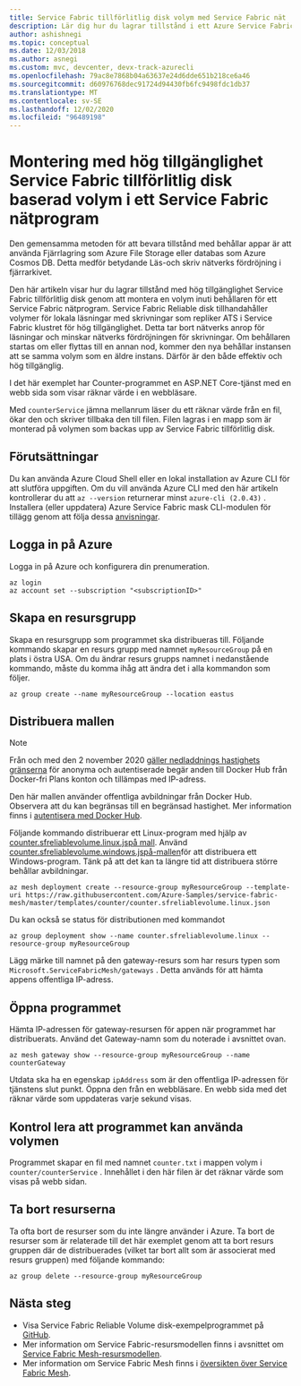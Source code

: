 ```yaml
---
title: Service Fabric tillförlitlig disk volym med Service Fabric nät
description: Lär dig hur du lagrar tillstånd i ett Azure Service Fabric nätprogram genom att montera Service Fabric tillförlitlig diskbaserad volym i behållaren med hjälp av Azure CLI.
author: ashishnegi
ms.topic: conceptual
ms.date: 12/03/2018
ms.author: asnegi
ms.custom: mvc, devcenter, devx-track-azurecli
ms.openlocfilehash: 79ac8e7868b04a63637e24d6dde651b218ce6a46
ms.sourcegitcommit: d60976768dec91724d94430fb6fc9498fdc1db37
ms.translationtype: MT
ms.contentlocale: sv-SE
ms.lasthandoff: 12/02/2020
ms.locfileid: "96489198"
---
```

# <a name="mount-highly-available-service-fabric-reliable-disk-based-volume-in-a-service-fabric-mesh-application"></a>Montering med hög tillgänglighet Service Fabric tillförlitlig disk baserad volym i ett Service Fabric nätprogram 
Den gemensamma metoden för att bevara tillstånd med behållar appar är att använda Fjärrlagring som Azure File Storage eller databas som Azure Cosmos DB. Detta medför betydande Läs-och skriv nätverks fördröjning i fjärrarkivet.

Den här artikeln visar hur du lagrar tillstånd med hög tillgänglighet Service Fabric tillförlitlig disk genom att montera en volym inuti behållaren för ett Service Fabric nätprogram.
Service Fabric Reliable disk tillhandahåller volymer för lokala läsningar med skrivningar som repliker ATS i Service Fabric klustret för hög tillgänglighet. Detta tar bort nätverks anrop för läsningar och minskar nätverks fördröjningen för skrivningar. Om behållaren startas om eller flyttas till en annan nod, kommer den nya behållar instansen att se samma volym som en äldre instans. Därför är den både effektiv och hög tillgänglig.

I det här exemplet har Counter-programmet en ASP.NET Core-tjänst med en webb sida som visar räknar värde i en webbläsare.

Med `counterService` jämna mellanrum läser du ett räknar värde från en fil, ökar den och skriver tillbaka den till filen. Filen lagras i en mapp som är monterad på volymen som backas upp av Service Fabric tillförlitlig disk.

## <a name="prerequisites"></a>Förutsättningar

Du kan använda Azure Cloud Shell eller en lokal installation av Azure CLI för att slutföra uppgiften. Om du vill använda Azure CLI med den här artikeln kontrollerar du att `az --version` returnerar minst `azure-cli (2.0.43)` .  Installera (eller uppdatera) Azure Service Fabric mask CLI-modulen för tillägg genom att följa dessa [anvisningar](service-fabric-mesh-howto-setup-cli.md).

## <a name="sign-in-to-azure"></a>Logga in på Azure

Logga in på Azure och konfigurera din prenumeration.

```azurecli-interactive
az login
az account set --subscription "<subscriptionID>"
```

## <a name="create-a-resource-group"></a>Skapa en resursgrupp

Skapa en resursgrupp som programmet ska distribueras till. Följande kommando skapar en resurs grupp med namnet `myResourceGroup` på en plats i östra USA. Om du ändrar resurs grupps namnet i nedanstående kommando, måste du komma ihåg att ändra det i alla kommandon som följer.

```azurecli-interactive
az group create --name myResourceGroup --location eastus
```

## <a name="deploy-the-template"></a>Distribuera mallen

>[!NOTE]
> Från och med den 2 november 2020 [gäller nedladdnings hastighets gränserna](https://docs.docker.com/docker-hub/download-rate-limit/) för anonyma och autentiserade begär anden till Docker Hub från Docker-fri Plans konton och tillämpas med IP-adress. 
> 
> Den här mallen använder offentliga avbildningar från Docker Hub. Observera att du kan begränsas till en begränsad hastighet. Mer information finns i [autentisera med Docker Hub](../container-registry/buffer-gate-public-content.md#authenticate-with-docker-hub).

Följande kommando distribuerar ett Linux-program med hjälp av [counter.sfreliablevolume.linux.jspå mall](https://github.com/Azure-Samples/service-fabric-mesh/blob/master/templates/counter/counter.sfreliablevolume.linux.json). Använd [counter.sfreliablevolume.windows.jspå-mallen](https://github.com/Azure-Samples/service-fabric-mesh/blob/master/templates/counter/counter.sfreliablevolume.windows.json)för att distribuera ett Windows-program. Tänk på att det kan ta längre tid att distribuera större behållar avbildningar.

```azurecli-interactive
az mesh deployment create --resource-group myResourceGroup --template-uri https://raw.githubusercontent.com/Azure-Samples/service-fabric-mesh/master/templates/counter/counter.sfreliablevolume.linux.json
```

Du kan också se status för distributionen med kommandot

```azurecli-interactive
az group deployment show --name counter.sfreliablevolume.linux --resource-group myResourceGroup
```

Lägg märke till namnet på den gateway-resurs som har resurs typen som `Microsoft.ServiceFabricMesh/gateways` . Detta används för att hämta appens offentliga IP-adress.

## <a name="open-the-application"></a>Öppna programmet

Hämta IP-adressen för gateway-resursen för appen när programmet har distribuerats. Använd det Gateway-namn som du noterade i avsnittet ovan.
```azurecli-interactive
az mesh gateway show --resource-group myResourceGroup --name counterGateway
```

Utdata ska ha en egenskap `ipAddress` som är den offentliga IP-adressen för tjänstens slut punkt. Öppna den från en webbläsare. En webb sida med det räknar värde som uppdateras varje sekund visas.

## <a name="verify-that-the-application-is-able-to-use-the-volume"></a>Kontrol lera att programmet kan använda volymen

Programmet skapar en fil med namnet `counter.txt` i mappen volym i `counter/counterService` . Innehållet i den här filen är det räknar värde som visas på webb sidan.

## <a name="delete-the-resources"></a>Ta bort resurserna

Ta ofta bort de resurser som du inte längre använder i Azure. Ta bort de resurser som är relaterade till det här exemplet genom att ta bort resurs gruppen där de distribuerades (vilket tar bort allt som är associerat med resurs gruppen) med följande kommando:

```azurecli-interactive
az group delete --resource-group myResourceGroup
```

## <a name="next-steps"></a>Nästa steg

- Visa Service Fabric Reliable Volume disk-exempelprogrammet på [GitHub](https://github.com/Azure-Samples/service-fabric-mesh/tree/master/src/counter).
- Mer information om Service Fabric-resursmodellen finns i avsnittet om [Service Fabric Mesh-resursmodellen](service-fabric-mesh-service-fabric-resources.md).
- Mer information om Service Fabric Mesh finns i [översikten över Service Fabric Mesh](service-fabric-mesh-overview.md).